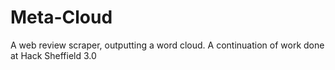 # Meta-Cloud
A web review scraper, outputting a word cloud.
A continuation of work done at Hack Sheffield 3.0
